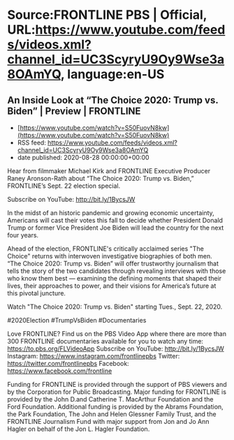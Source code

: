 # Source:FRONTLINE PBS | Official, URL:https://www.youtube.com/feeds/videos.xml?channel_id=UC3ScyryU9Oy9Wse3a8OAmYQ, language:en-US

## An Inside Look at “The Choice 2020: Trump vs. Biden” | Preview | FRONTLINE
 - [https://www.youtube.com/watch?v=S50FuovN8kw](https://www.youtube.com/watch?v=S50FuovN8kw)
 - RSS feed: https://www.youtube.com/feeds/videos.xml?channel_id=UC3ScyryU9Oy9Wse3a8OAmYQ
 - date published: 2020-08-28 00:00:00+00:00

Hear from filmmaker Michael Kirk and FRONTLINE Executive Producer Raney Aronson-Rath about “The Choice 2020: Trump vs. Biden,” FRONTLINE’s Sept. 22 election special.

Subscribe on YouTube: http://bit.ly/1BycsJW

In the midst of an historic pandemic and growing economic uncertainty, Americans will cast their votes this fall to decide whether President Donald Trump or former Vice President Joe Biden will lead the country for the next four years. 

Ahead of the election, FRONTLINE's critically acclaimed series "The Choice" returns with interwoven investigative biographies of both men. “The Choice 2020: Trump vs. Biden” will offer trustworthy journalism that tells the story of the two candidates through revealing interviews with those who know them best — examining the defining moments that shaped their lives, their approaches to power, and their visions for America’s future at this pivotal juncture.

Watch "The Choice 2020: Trump vs. Biden" starting Tues., Sept. 22, 2020.

#2020Election #TrumpVsBiden #Documentaries 

Love FRONTLINE? Find us on the PBS Video App where there are more than 300 FRONTLINE documentaries available for you to watch any time: https://to.pbs.org/FLVideoApp 
Subscribe on YouTube: http://bit.ly/1BycsJW 
Instagram: https://www.instagram.com/frontlinepbs 
Twitter: https://twitter.com/frontlinepbs 
Facebook: https://www.facebook.com/frontline 

Funding for FRONTLINE is provided through the support of PBS viewers and by the Corporation for Public Broadcasting. Major funding for FRONTLINE is provided by the John D.and Catherine T. MacArthur Foundation and the Ford Foundation. Additional funding is provided by the Abrams Foundation, the Park Foundation, The John and Helen Glessner Family Trust, and the FRONTLINE Journalism Fund with major support from Jon and Jo Ann Hagler on behalf of the Jon L. Hagler Foundation.

